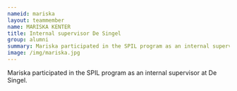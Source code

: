 ```yaml
---
nameid: mariska
layout: teammember
name: MARISKA KENTER
title: Internal supervisor De Singel
group: alumni
summary: Mariska participated in the SPIL program as an internal supervisor at De Singel.
image: /img/mariska.jpg
---
```


Mariska participated in the SPIL program as an internal supervisor at De Singel.
